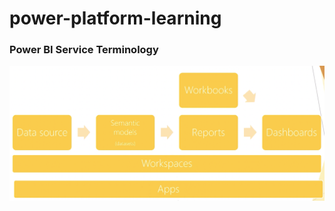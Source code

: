 # power-platform-learning
### Power BI Service Terminology
![power bi terminology](assets/power-bi-terminology.png)
